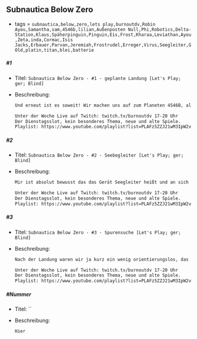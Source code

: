 ## Subnautica Below Zero

* tags = `subnautica,below,zero,lets play,burnoutdv,Robin Ayou,Samantha,sam,4546b,lilian,Außenposten Null,Phi,Robotics,Delta-Station,Klaus,Späherpinguin,Pinguin,Eis,Frost,Kharaa,Leviathan,Ayou,Zeta,inda,Cormac,Isis Jacks,Erbauer,Parvan,Jeremiah,Frostrudel,Erreger,Virus,Seegleiter,GOld,platin,titan,blei,batterie`

##### #1

* Titel: `Subnautica Below Zero - #1 - geplante Landung [Let's Play; ger; Blind]`

* Beschreibung:

  ```markdown
  Und erneut ist es soweit! Wir machen uns auf zum Planeten 4546B, allgemein bekannt für seine reichhaltige und diverse Fauna. Außerdem für Alien Bauwerken und tödlichen Bakterien. Unabhängig davon sind wir dieses Mal nicht im Auftrag von Alterra unterwegs sondern als eine Person namens Robin. Anscheinend haben wir zwischenzeitlich unsere Schwester verloren bzw. angeblich ist sie auf diesen Planeten gestorben. Da Alterra nicht unbedingt für ihren Hang zur Wahrheit bekannt ist wollen wir doch lieber selber nachschauen. Allerdings sind wir dieses Mal auf einen anderen Teiles des Wasserplaneten. Wir kannten ja aus dem Vorgänger den Vulkankessel dessen natürliche Hitzequelle sich die unbekannten Aliens als Energiequelle zu nutze gemacht haben. Hitze wird es wohl dieses Mal nicht geben, stattdessen viel mehr von diesen Eis-Zeug. Wir befinden uns nämlich am Pol. Nehme ich jetzt einmal an, auf jeden Fall gibt es hier eine Menge Eis und Temperatur ist etwas das wir jetzt aktiv beachten müssen. Dann mal hinein ins kühle Nass!
  
  Unter der Woche Live auf Twitch: twitch.tv/burnoutdv 17-20 Uhr
  Der Dienstagsslot, kein besonderes Thema, neue und alte Spiele.
  Playlist: https://www.youtube.com/playlist?list=PLAFz5ZZJ21wM3IpW2v4v9iq5hgimkmjrj
  ```

##### #2

* Titel: `Subnautica Below Zero - #2 - Seebegleiter [Let's Play; ger; Blind]`

* Beschreibung:

  ```markdown
  Mir ist absolut bewusst das das Gerät Seegleiter heißt und an sich auch nur ein nützliches Werkzeug ist mit dem man durch die Ozeane gleiten kann ohne dabei Waden wie ein Tour-de-France Fahrer zu kriegen. Ich möchte übrigens auch betonen das wir dieses Mal schon nach nur 30 Minuten alles gefunden haben was wir für ein grundlegendes Leben in Subnautica brauchen. In der ersten Installation war ich wesentlich verwirrter und auch wesentlich weniger erfolgreich. Zu den Dingen die absolut notwendig für den großen Erfolg sind gehört übrigens auch besagter Seegleiter und eigentlich ist er wirklich ein Seebegleiter, schließlich begleitet er uns quasi auf jeden Schritt im Spiel. Das Einzige was uns jetzt noch davon abhält die Tiefsee zu erkunden ist also ein wenig Sauerstoff, eine Seemotte (die es in diesem Teil wohl nicht mehr gibt) und vielleicht auch noch der gute alte Krebsanzug. Wie dem aber auch sei, heute beginnen wir erst einmal mit dem Seegleiter und alles Andere kommt bestimmt früher oder später auch noch für uns.
  
  Unter der Woche Live auf Twitch: twitch.tv/burnoutdv 17-20 Uhr
  Der Dienstagsslot, kein besonderes Thema, neue und alte Spiele.
  Playlist: https://www.youtube.com/playlist?list=PLAFz5ZZJ21wM3IpW2v4v9iq5hgimkmjrj
  ```

##### #3

* Titel: `Subnautica Below Zero - #3 - Spurensuche [Let's Play; ger; Blind]`

* Beschreibung:

  ```markdown
  Nach der Landung waren wir ja kurz ein wenig orientierungslos, das hat sich schnell wieder gelegt und wir haben erfahren das Robin nicht zum ersten Mal auf einen Planeten um ihr Überleben kämpft. Insofern ist das wesentlich schnellere Reinkommen im Vergleich zur überhaupt ersten menschlichen Landung auf 4546B ziemlich realistisch. Ich würde selber sagen das ich gute Fortschritte mache und ich bald den lästigsten Teil der Survivalphase abgeschlossen habe. Es könnte noch einmal ein wenig nervig werden wenn ich dann doch beschließe das ich meine Basis woanders hin verlegen muss, bis es aber soweit ist sollte es jetzt Schlag auf Schlag gehen. Heute finden wir übrigens auch die ersten Spuren von Alterra die über nur ein paar Wrackteile die wir ausschlachten hinaus gehen. Auch nicht ganz unpraktisch. Wenn ich jetzt noch wüsste was genau sich die Firma bei diesen komischen Käfigen gedacht hat wo doch wesentlich bessere Ausrüstung zur Verfügung steht. Aber ich nehme mal an das der Überlebensschwimmanzug den Robin hat nicht zur Standardausrüstung für jede Person gehört und viele Leute einfach nicht so gut ausgerüstet sind.
  
  Unter der Woche Live auf Twitch: twitch.tv/burnoutdv 17-20 Uhr
  Der Dienstagsslot, kein besonderes Thema, neue und alte Spiele.
  Playlist: https://www.youtube.com/playlist?list=PLAFz5ZZJ21wM3IpW2v4v9iq5hgimkmjrj
  ```

##### #Nummer

* Titel: ``

* Beschreibung:

  ```markdown
  Hier
  ```